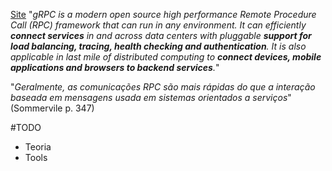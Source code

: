 [Site](https://grpc.io/) "*gRPC is a modern open source high performance Remote Procedure Call (RPC) framework that can run in any environment. It can efficiently **connect services** in and across data centers with pluggable **support for load balancing, tracing, health checking and authentication**. It is also applicable in last mile of distributed computing to **connect devices, mobile applications and browsers to backend services**.*"

"*Geralmente, as comunicações RPC são mais rápidas do que a interação baseada em mensagens usada em sistemas orientados a serviços*" (Sommervile p. 347)

#TODO 
* Teoria
* Tools